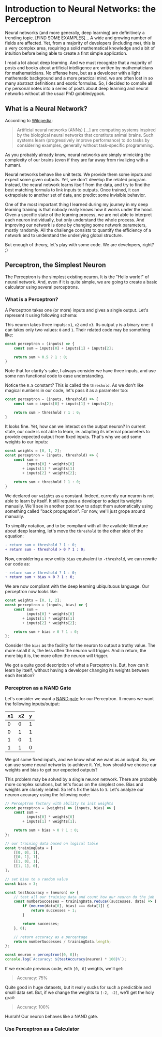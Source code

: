 # Introduction to Neural Networks: the Perceptron

Neural networks (and more generally, deep learning) are definitively a trending topic. [FIND SOME EXAMPLES]... A wide and growing number of fields are affected. Yet, from a majority of developers (including me), this is a very complex area, requiring a solid mathematical knowledge and a bit of intuition before being able to create a first simple application.

I read a lot about deep learning. And we must recognize that a majority of posts and books about artificial intelligence are written by mathematicians for mathematicians. No offense here, but as a developer with a light mathematic background and a more practical mind, we are often lost in so many abstract definitions and exotic formulas. So, I decided to compile all my personal notes into a series of posts about deep learning and neural networks without all the usual PhD gobbledygook.

## What is a Neural Network?

According to [Wikipedia](https://en.wikipedia.org/wiki/Artificial_neural_network):

> Artificial neural networks (ANNs) [...] are computing systems inspired by the biological neural networks that constitute animal brains. Such systems learn (progressively improve performance) to do tasks by considering examples, generally without task-specific programming.

As you probably already know, neural networks are simply mimicking the complexity of our brains (even if they are far away from rivalizing with a human).

Neural networks behave like unit tests. We provide them some inputs and expect some given outputs. Yet, we don't develop the related program. Instead, the neural network learns itself from the data, and try to find the best matching formula to link inputs to outputs. Once trained, it can extrapolate to another set of data, and predict some invisible behavior.

One of the most important thing I learned during my journey in my deep learning training is that nobody really knows how it works under the hood. Given a specific state of the learning process, we are not able to interpret each neuron individually, but only understand the whole process. And improving our network is done by changing some network parameters, mostly randomly. All the challenge consists to quantify the efficiency of a network and to understand the underlying global structure.

But enough of theory, let's play with some code. We are developers, right? ;)

## Perceptron, the Simplest Neuron

The Perceptron is the simplest existing neuron. It is the "Hello world!" of neural network. And, even if it is quite simple, we are going to create a basic calculator using several perceptrons.

### What is a Perceptron?

A Perceptron takes one (or more) inputs and gives a single output. Let's represent it using following schema:

This neuron takes three inputs: `x1`, `x2` and `x3`. Its output `y` is a binary one: it can takes only two values: `0` and `1`. Their related code may be something like:

``` js
const perceptron = (inputs) => {
    const sum = inputs[0] + inputs[1] + inputs[2];

    return sum > 0.5 ? 1 : 0;
}
```

Note that for clarity's sake, I always consider we have three inputs, and use some non functional code to ease understanding.

Notice the `0.5` constant? This is called the `threshold`. As we don't like magical numbers in our code, let's pass it as a parameter too:

``` js
const perceptron = (inputs, threshold) => {
    const sum = inputs[0] + inputs[1] + inputs[2];

    return sum > threshold ? 1 : 0;
}
```

It looks fine. Yet, how can we interact on the output neuron? In current state, our code is not able to learn, ie. adapting its internal parameters to provide expected output from fixed inputs. That's why we add some weights to our inputs:

``` js
const weights = [0, 1, 2];
const perceptron = (inputs, threshold) => {
    const sum =
          inputs[0] * weights[0]
        + inputs[1] * weights[1]
        + inputs[2] * weights[2];

    return sum > threshold ? 1 : 0;
}
```

We declared our `weights` as a constant. Indeed, currently our neuron is not able to learn by itself. It still requires a developer to adapt its weights manually. We'll see in another post how to adapt them automatically using something called "back propagation". For now, we'll just grope around manually.

To simplify notation, and to be compliant with all the available litterature about deep learning, let's move the `threshold` to the other side of the equation:

``` diff
- return sum > threshold ? 1 : 0;
+ return sum - threshold > 0 ? 1 : 0;
```

Now, considering a new entity `bias` equivalent to `-threshold`, we can rewrite our code as:

``` diff
- return sum > threshold ? 1 : 0;
+ return sum + bias > 0 ? 1 : 0;
```
We are now compliant with the deep learning ubiquituous language. Our perceptron now looks like:

``` js
const weights = [0, 1, 2];
const perceptron = (inputs, bias) => {
    const sum =
          inputs[0] * weights[0]
        + inputs[1] * weights[1]
        + inputs[2] * weights[2];

    return sum + bias > 0 ? 1 : 0;
};
```

Consider the `bias` as the facility for the neuron to output a truthy value. The more small it is, the less often the neuron will trigger. And in return, the more big it is, the more often the neuron will trigger.

We got a quite good description of what a Perceptron is. But, how can it learn by itself, without having a developer changing its weights between each iteration?

### Perceptron as a NAND Gate

Let's consider we want a [NAND gate](https://en.wikipedia.org/wiki/NAND_gate) for our Perceptron. It means we want the following inputs/output:

| x1 | x2 | y |
|----|----|---|
|  0 |  0 | 1 |
|  0 |  1 | 1 |
|  1 |  0 | 1 |
|  1 |  1 | 0 |

We got some fixed inputs, and we know what we want as an output. So, we can use some neural networks to achieve it. Yet, how should we choose our weights and bias to get our expected outputs?

This problem may be solved by a single neuron network. There are probably more complex solutions, but let's focus on the simplest one. Bias and weights are closely related. So let's fix the bias to `3`. Let's analyze our neuron accuracy using the following code:

``` js
// Perceptron factory with ability to init weights
const perceptron = (weights) => (inputs, bias) => {
    const sum =
          inputs[0] * weights[0]
        + inputs[1] * weights[1];

    return sum + bias > 0 ? 1 : 0;
};

// our training data based on logical table
const trainingData = [
    [[0, 0], 1],
    [[0, 1], 1],
    [[1, 0], 1],
    [[1, 1], 0],
];

// set bias to a random value
const bias = 3;

const testAccuracy = (neuron) => {
    // test all our training data and count how our neuron do the job
    const numberSuccesses = trainingData.reduce((successes, data) => {
        if (neuron(data[0], bias) === data[1]) {
            return successes + 1;
        }

        return successes;
    }, 0);

    // return accuracy as a percentage
    return numberSuccesses / trainingData.length;
};

const neuron = perceptron([0, 0]);
console.log(`Accuracy: ${testAccuracy(neuron) * 100}%`);
```

If we execute previous code, with `[0, 0]` weights, we'll get:

> Accuracy: 75%

Quite good in huge datasets, but it really sucks for such a predictible and small
data set. But, if we change the weights to `[-2, -2]`, we'll get the holy grail:

> Accuracy: 100%

Hurrah! Our neuron behaves like a NAND gate.

### Use Perceptron as a Calculator

